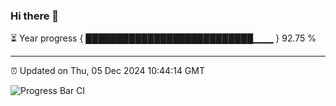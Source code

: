 ### Hi there 👋

⏳ Year progress { ███████████████████████████▁▁▁ } 92.75 %

---

⏰ Updated on Thu, 05 Dec 2024 10:44:14 GMT

![Progress Bar CI](https://github.com/IshwaranRudhara/GIT-ACTION/workflows/Progress%20Bar%20CI/badge.svg)
